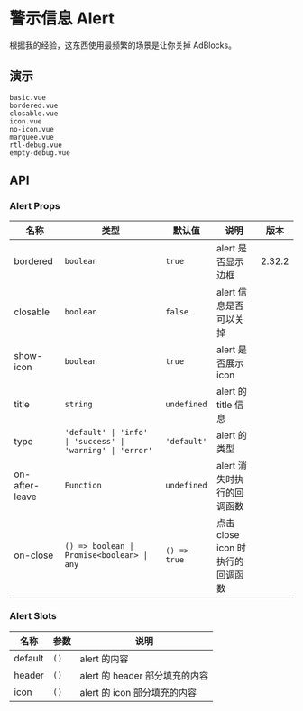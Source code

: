 # 警示信息 Alert

根据我的经验，这东西使用最频繁的场景是让你关掉 AdBlocks。

<!-- there is a bug of chrome rendering svg, if translateZ is not set -->

## 演示

```demo
basic.vue
bordered.vue
closable.vue
icon.vue
no-icon.vue
marquee.vue
rtl-debug.vue
empty-debug.vue
```

## API

### Alert Props

| 名称 | 类型 | 默认值 | 说明 | 版本 |
| --- | --- | --- | --- | --- |
| bordered | `boolean` | `true` | alert 是否显示边框 | 2.32.2 |
| closable | `boolean` | `false` | alert 信息是否可以关掉 |  |
| show-icon | `boolean` | `true` | alert 是否展示 icon |  |
| title | `string` | `undefined` | alert 的 title 信息 |  |
| type | `'default' \| 'info' \| 'success' \| 'warning' \| 'error'` | `'default'` | alert 的类型 |  |
| on-after-leave | `Function` | `undefined` | alert 消失时执行的回调函数 |  |
| on-close | `() => boolean \| Promise<boolean> \| any` | `() => true` | 点击 close icon 时执行的回调函数 |  |

### Alert Slots

| 名称    | 参数 | 说明                           |
| ------- | ---- | ------------------------------ |
| default | `()` | alert 的内容                   |
| header  | `()` | alert 的 header 部分填充的内容 |
| icon    | `()` | alert 的 icon 部分填充的内容   |
